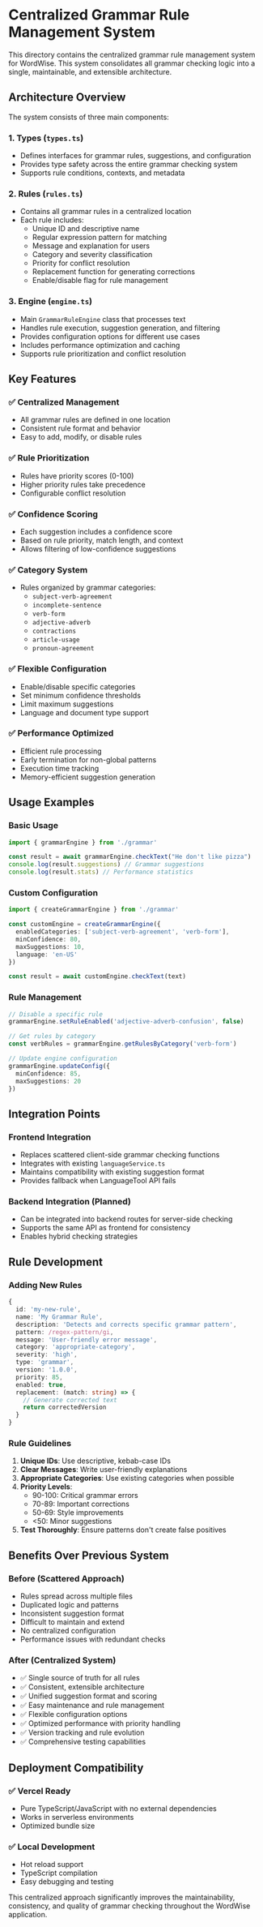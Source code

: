 # Centralized Grammar Rule Management System

This directory contains the centralized grammar rule management system for WordWise. This system consolidates all grammar checking logic into a single, maintainable, and extensible architecture.

## Architecture Overview

The system consists of three main components:

### 1. Types (`types.ts`)
- Defines interfaces for grammar rules, suggestions, and configuration
- Provides type safety across the entire grammar checking system
- Supports rule conditions, contexts, and metadata

### 2. Rules (`rules.ts`)
- Contains all grammar rules in a centralized location
- Each rule includes:
  - Unique ID and descriptive name
  - Regular expression pattern for matching
  - Message and explanation for users
  - Category and severity classification
  - Priority for conflict resolution
  - Replacement function for generating corrections
  - Enable/disable flag for rule management

### 3. Engine (`engine.ts`)
- Main `GrammarRuleEngine` class that processes text
- Handles rule execution, suggestion generation, and filtering
- Provides configuration options for different use cases
- Includes performance optimization and caching
- Supports rule prioritization and conflict resolution

## Key Features

### ✅ **Centralized Management**
- All grammar rules are defined in one location
- Consistent rule format and behavior
- Easy to add, modify, or disable rules

### ✅ **Rule Prioritization**
- Rules have priority scores (0-100)
- Higher priority rules take precedence
- Configurable conflict resolution

### ✅ **Confidence Scoring**
- Each suggestion includes a confidence score
- Based on rule priority, match length, and context
- Allows filtering of low-confidence suggestions

### ✅ **Category System**
- Rules organized by grammar categories:
  - `subject-verb-agreement`
  - `incomplete-sentence`
  - `verb-form`
  - `adjective-adverb`
  - `contractions`
  - `article-usage`
  - `pronoun-agreement`

### ✅ **Flexible Configuration**
- Enable/disable specific categories
- Set minimum confidence thresholds
- Limit maximum suggestions
- Language and document type support

### ✅ **Performance Optimized**
- Efficient rule processing
- Early termination for non-global patterns
- Execution time tracking
- Memory-efficient suggestion generation

## Usage Examples

### Basic Usage
```typescript
import { grammarEngine } from './grammar'

const result = await grammarEngine.checkText("He don't like pizza")
console.log(result.suggestions) // Grammar suggestions
console.log(result.stats) // Performance statistics
```

### Custom Configuration
```typescript
import { createGrammarEngine } from './grammar'

const customEngine = createGrammarEngine({
  enabledCategories: ['subject-verb-agreement', 'verb-form'],
  minConfidence: 80,
  maxSuggestions: 10,
  language: 'en-US'
})

const result = await customEngine.checkText(text)
```

### Rule Management
```typescript
// Disable a specific rule
grammarEngine.setRuleEnabled('adjective-adverb-confusion', false)

// Get rules by category
const verbRules = grammarEngine.getRulesByCategory('verb-form')

// Update engine configuration
grammarEngine.updateConfig({
  minConfidence: 85,
  maxSuggestions: 20
})
```

## Integration Points

### Frontend Integration
- Replaces scattered client-side grammar checking functions
- Integrates with existing `languageService.ts`
- Maintains compatibility with existing suggestion format
- Provides fallback when LanguageTool API fails

### Backend Integration (Planned)
- Can be integrated into backend routes for server-side checking
- Supports the same API as frontend for consistency
- Enables hybrid checking strategies

## Rule Development

### Adding New Rules
```typescript
{
  id: 'my-new-rule',
  name: 'My Grammar Rule',
  description: 'Detects and corrects specific grammar pattern',
  pattern: /regex-pattern/gi,
  message: 'User-friendly error message',
  category: 'appropriate-category',
  severity: 'high',
  type: 'grammar',
  version: '1.0.0',
  priority: 85,
  enabled: true,
  replacement: (match: string) => {
    // Generate corrected text
    return correctedVersion
  }
}
```

### Rule Guidelines
1. **Unique IDs**: Use descriptive, kebab-case IDs
2. **Clear Messages**: Write user-friendly explanations
3. **Appropriate Categories**: Use existing categories when possible
4. **Priority Levels**: 
   - 90-100: Critical grammar errors
   - 70-89: Important corrections
   - 50-69: Style improvements
   - <50: Minor suggestions
5. **Test Thoroughly**: Ensure patterns don't create false positives

## Benefits Over Previous System

### Before (Scattered Approach)
- Rules spread across multiple files
- Duplicated logic and patterns
- Inconsistent suggestion format
- Difficult to maintain and extend
- No centralized configuration
- Performance issues with redundant checks

### After (Centralized System)
- ✅ Single source of truth for all rules
- ✅ Consistent, extensible architecture  
- ✅ Unified suggestion format and scoring
- ✅ Easy maintenance and rule management
- ✅ Flexible configuration options
- ✅ Optimized performance with priority handling
- ✅ Version tracking and rule evolution
- ✅ Comprehensive testing capabilities

## Deployment Compatibility

### ✅ Vercel Ready
- Pure TypeScript/JavaScript with no external dependencies
- Works in serverless environments
- Optimized bundle size

### ✅ Local Development
- Hot reload support
- TypeScript compilation
- Easy debugging and testing

This centralized approach significantly improves the maintainability, consistency, and quality of grammar checking throughout the WordWise application. 
